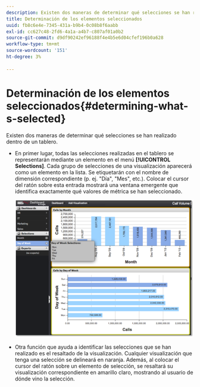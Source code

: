 ```yaml
---
description: Existen dos maneras de determinar qué selecciones se han realizado dentro de un tablero.
title: Determinación de los elementos seleccionados
uuid: fb8c6e4e-7345-431a-b9b4-0c08b8f6aabb
exl-id: cc627c48-2fd6-4a1a-a4b7-c807af01a0b2
source-git-commit: d9df90242ef96188f4e4b5e6d04cfef196b0a628
workflow-type: tm+mt
source-wordcount: '151'
ht-degree: 3%

---
```


# Determinación de los elementos seleccionados{#determining-what-s-selected}

Existen dos maneras de determinar qué selecciones se han realizado dentro de un tablero.

* En primer lugar, todas las selecciones realizadas en el tablero se representarán mediante un elemento en el menú **[!UICONTROL Selections]**. Cada grupo de selecciones de una visualización aparecerá como un elemento en la lista. Se etiquetarán con el nombre de dimensión correspondiente (p. ej. &quot;Día&quot;, &quot;Mes&quot;, etc.). Colocar el cursor del ratón sobre esta entrada mostrará una ventana emergente que identifica exactamente qué valores de métrica se han seleccionado.

   ![](assets/selection_identify.png)

* Otra función que ayuda a identificar las selecciones que se han realizado es el resaltado de la visualización. Cualquier visualización que tenga una selección se delineará en naranja. Además, al colocar el cursor del ratón sobre un elemento de selección, se resaltará su visualización correspondiente en amarillo claro, mostrando al usuario de dónde vino la selección.
